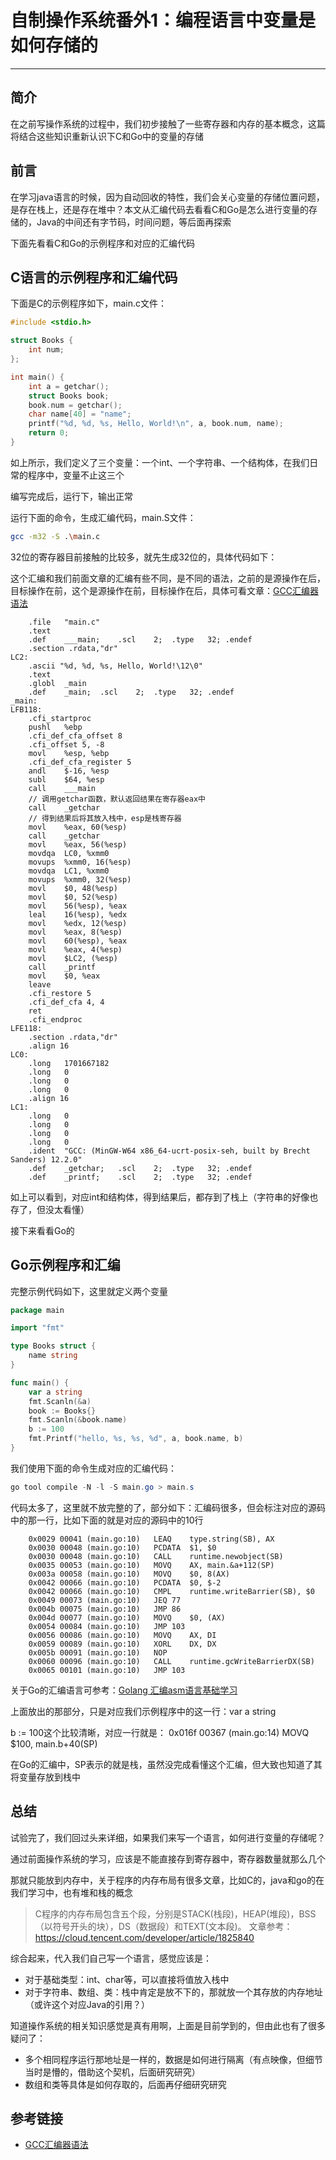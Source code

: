 # 自制操作系统番外1：编程语言中变量是如何存储的
***
## 简介
在之前写操作系统的过程中，我们初步接触了一些寄存器和内存的基本概念，这篇将结合这些知识重新认识下C和Go中的变量的存储

## 前言
在学习java语言的时候，因为自动回收的特性，我们会关心变量的存储位置问题，是存在栈上，还是存在堆中？本文从汇编代码去看看C和Go是怎么进行变量的存储的，Java的中间还有字节码，时间问题，等后面再探索

下面先看看C和Go的示例程序和对应的汇编代码

## C语言的示例程序和汇编代码
下面是C的示例程序如下，main.c文件：

```c
#include <stdio.h>

struct Books {
    int num;
};

int main() {
    int a = getchar();
    struct Books book;
    book.num = getchar();
    char name[40] = "name";
    printf("%d, %d, %s, Hello, World!\n", a, book.num, name);
    return 0;
}
```

如上所示，我们定义了三个变量：一个int、一个字符串、一个结构体，在我们日常的程序中，变量不止这三个

编写完成后，运行下，输出正常

运行下面的命令，生成汇编代码，main.S文件：

```sh
gcc -m32 -S .\main.c
```

32位的寄存器目前接触的比较多，就先生成32位的，具体代码如下：

这个汇编和我们前面文章的汇编有些不同，是不同的语法，之前的是源操作在后，目标操作在前，这个是源操作在前，目标操作在后，具体可看文章：[GCC汇编器语法](https://blog.csdn.net/u011279649/article/details/9253617)

```armasm
	.file	"main.c"
	.text
	.def	___main;	.scl	2;	.type	32;	.endef
	.section .rdata,"dr"
LC2:
	.ascii "%d, %d, %s, Hello, World!\12\0"
	.text
	.globl	_main
	.def	_main;	.scl	2;	.type	32;	.endef
_main:
LFB118:
	.cfi_startproc
	pushl	%ebp
	.cfi_def_cfa_offset 8
	.cfi_offset 5, -8
	movl	%esp, %ebp
	.cfi_def_cfa_register 5
	andl	$-16, %esp
	subl	$64, %esp
	call	___main
	// 调用getchar函数，默认返回结果在寄存器eax中
	call	_getchar
	// 得到结果后将其放入栈中，esp是栈寄存器
	movl	%eax, 60(%esp)
	call	_getchar
	movl	%eax, 56(%esp)
	movdqa	LC0, %xmm0
	movups	%xmm0, 16(%esp)
	movdqa	LC1, %xmm0
	movups	%xmm0, 32(%esp)
	movl	$0, 48(%esp)
	movl	$0, 52(%esp)
	movl	56(%esp), %eax
	leal	16(%esp), %edx
	movl	%edx, 12(%esp)
	movl	%eax, 8(%esp)
	movl	60(%esp), %eax
	movl	%eax, 4(%esp)
	movl	$LC2, (%esp)
	call	_printf
	movl	$0, %eax
	leave
	.cfi_restore 5
	.cfi_def_cfa 4, 4
	ret
	.cfi_endproc
LFE118:
	.section .rdata,"dr"
	.align 16
LC0:
	.long	1701667182
	.long	0
	.long	0
	.long	0
	.align 16
LC1:
	.long	0
	.long	0
	.long	0
	.long	0
	.ident	"GCC: (MinGW-W64 x86_64-ucrt-posix-seh, built by Brecht Sanders) 12.2.0"
	.def	_getchar;	.scl	2;	.type	32;	.endef
	.def	_printf;	.scl	2;	.type	32;	.endef
```

如上可以看到，对应int和结构体，得到结果后，都存到了栈上（字符串的好像也存了，但没太看懂）

接下来看看Go的

## Go示例程序和汇编
完整示例代码如下，这里就定义两个变量

```go
package main

import "fmt"

type Books struct {
	name string
}

func main() {
	var a string
	fmt.Scanln(&a)
	book := Books{}
	fmt.Scanln(&book.name)
	b := 100
	fmt.Printf("hello, %s, %s, %d", a, book.name, b)
}
```

我们使用下面的命令生成对应的汇编代码：

```powershell
go tool compile -N -l -S main.go > main.s
```

代码太多了，这里就不放完整的了，部分如下：汇编码很多，但会标注对应的源码中的那一行，比如下面的就是对应的源码中的10行

```armasm
	0x0029 00041 (main.go:10)	LEAQ	type.string(SB), AX
	0x0030 00048 (main.go:10)	PCDATA	$1, $0
	0x0030 00048 (main.go:10)	CALL	runtime.newobject(SB)
	0x0035 00053 (main.go:10)	MOVQ	AX, main.&a+112(SP)
	0x003a 00058 (main.go:10)	MOVQ	$0, 8(AX)
	0x0042 00066 (main.go:10)	PCDATA	$0, $-2
	0x0042 00066 (main.go:10)	CMPL	runtime.writeBarrier(SB), $0
	0x0049 00073 (main.go:10)	JEQ	77
	0x004b 00075 (main.go:10)	JMP	86
	0x004d 00077 (main.go:10)	MOVQ	$0, (AX)
	0x0054 00084 (main.go:10)	JMP	103
	0x0056 00086 (main.go:10)	MOVQ	AX, DI
	0x0059 00089 (main.go:10)	XORL	DX, DX
	0x005b 00091 (main.go:10)	NOP
	0x0060 00096 (main.go:10)	CALL	runtime.gcWriteBarrierDX(SB)
	0x0065 00101 (main.go:10)	JMP	103
```

关于Go的汇编语言可参考：[Golang 汇编asm语言基础学习](https://www.cnblogs.com/jiujuan/p/16555192.html#4244910650)

上面放出的那部分，只是对应我们示例程序中的这一行：var a string

b := 100这个比较清晰，对应一行就是：	0x016f 00367 (main.go:14)	MOVQ	$100, main.b+40(SP)

在Go的汇编中，SP表示的就是栈，虽然没完成看懂这个汇编，但大致也知道了其将变量存放到栈中

## 总结
试验完了，我们回过头来详细，如果我们来写一个语言，如何进行变量的存储呢？

通过前面操作系统的学习，应该是不能直接存到寄存器中，寄存器数量就那么几个

那就只能放到内存中，关于程序的内存布局有很多文章，比如C的，java和go的在我们学习中，也有堆和栈的概念

> C程序的内存布局包含五个段，分别是STACK(栈段)，HEAP(堆段)，BSS（以符号开头的块），DS（数据段）和TEXT(文本段)。
> 文章参考：https://cloud.tencent.com/developer/article/1825840

综合起来，代入我们自己写一个语言，感觉应该是：

- 对于基础类型：int、char等，可以直接将值放入栈中
- 对于字符串、数组、类：栈中肯定是放不下的，那就放一个其存放的内存地址（或许这个对应Java的引用？）

知道操作系统的相关知识感觉是真有用啊，上面是目前学到的，但由此也有了很多疑问了：

- 多个相同程序运行那地址是一样的，数据是如何进行隔离（有点映像，但细节当时是懵的，借助这个契机，后面研究研究）
- 数组和类等具体是如何存取的，后面再仔细研究研究

## 参考链接
- [GCC汇编器语法](https://blog.csdn.net/u011279649/article/details/9253617)